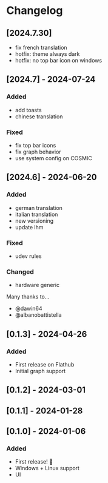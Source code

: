 # Changelog

## [2024.7.30]

- fix french translation
- hotfix: theme always dark
- hotfix: no top bar icon on windows

## [2024.7] - 2024-07-24

### Added

- add toasts
- chinese translation

### Fixed

- fix top bar icons
- fix graph behavior
- use system config on COSMIC

## [2024.6] - 2024-06-20

### Added

- german translation
- italian translation
- new versioning
- update lhm

### Fixed

- udev rules

### Changed

- hardware generic

Many thanks to...

- @dawin64
- @albanobattistella

## [0.1.3] - 2024-04-26

### Added

- First release on Flathub
- Initial graph support

## [0.1.2] - 2024-03-01

## [0.1.1] - 2024-01-28

## [0.1.0] - 2024-01-06

### Added

- First release! :tada:
- Windows + Linux support
- UI
